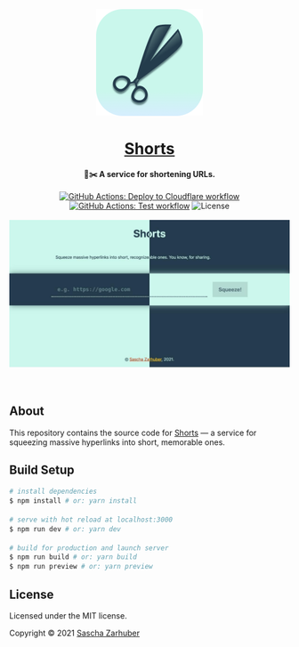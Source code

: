 <div align="center">
  <img src="static/icons/android-chrome-192x192.png" alt="The icon showing scissors" width="192px" />
  <br />
  <h1><a href="https://a.sascha.link/" rel="noopener noreferrer">Shorts</a></h1>
  <strong>🔗✂️ A service for shortening URLs.</strong>
  <br />
  <br />
  <a href="https://github.com/vorchdorf-dot-media/shorts/actions/workflows/deploy-to-cloudflare.yml"><img alt="GitHub Actions: Deploy to Cloudflare workflow" src="https://github.com/vorchdorf-dot-media/shorts/actions/workflows/deploy-to-cloudflare.yml/badge.svg" /></a> <a href="https://github.com/vorchdorf-dot-media/shorts/actions/workflows/build-and-test.yml"><img alt="GitHub Actions: Test workflow" src="https://github.com/vorchdorf-dot-media/shorts/actions/workflows/build-and-test.yml/badge.svg" /></a> <img alt="License" src="https://img.shields.io/github/license/vorchdorf-dot-media/shorts" /> 
  <br />
  <br />
  <img alt="Image showing the user interface in both dark and light mode. The top contains the headline 'Shorts', the center shows the input form, together with a button called 'Squeeze!'. The bottom shows the copyright notice." src="static/card-image.jpg" width="768px" />
  <br />
  <br />
  <br />
</div>

## About

This repository contains the source code for [Shorts](https://a.sascha.link) — a service for squeezing massive hyperlinks into short, memorable ones.

## Build Setup

```bash
# install dependencies
$ npm install # or: yarn install

# serve with hot reload at localhost:3000
$ npm run dev # or: yarn dev

# build for production and launch server
$ npm run build # or: yarn build
$ npm run preview # or: yarn preview
```

## License

Licensed under the MIT license.

Copyright ©️ 2021 [Sascha Zarhuber](https://sascha.work)
